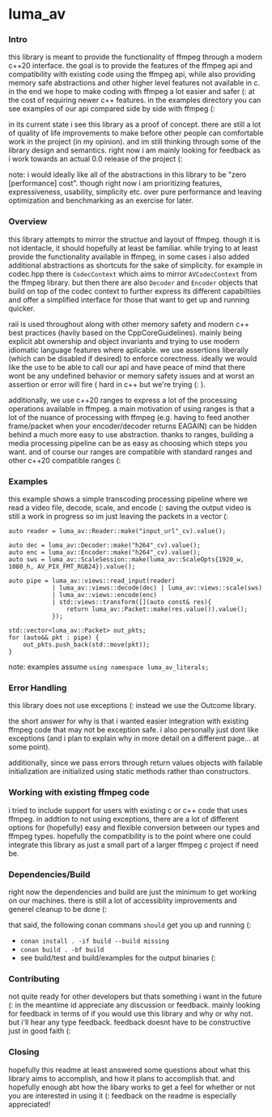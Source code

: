 # luma_av

### Intro

this library is meant to provide the functionality of ffmpeg through a modern c++20 interface. the goal is to provide the features of the ffmpeg api and compatibility with existing code using the ffmpeg api, while also providing memory safe abstractions and other higher level features not available in c. in the end we hope to make coding with ffmpeg a lot easier and safer (: at the cost of requiring newer c++ features. in the examples directory you can see examples of our api compared side by side with ffmpeg (:

in its current state i see this library as a proof of concept. there are still a lot of quality of life improvements to make before other people can comfortable work in the project (in my opinion). and im still thinking through some of the library design and semantics. right now i am mainly looking for feedback as i work towards an actual 0.0 release of the project (:

note: i would ideally like all of the abstractions in this library to be "zero [performance] cost". though right now i am prioritizing features, expressiveness, usability, simplicity etc. over pure performance and leaving optimization and benchmarking as an exercise for later.

### Overview

this library attempts to mirror the structue and layout of ffmpeg. though it is not identacle, it should hopefully at least be familiar. while trying to at least provide the functionality available in ffmpeg, in some cases i also added additional abstractions as shortcuts for the sake of simplicity. for example in codec.hpp there is `CodecContext` which aims to mirror `AVCodecContext` from the ffmpeg library. but then there are also `Decoder` and `Encoder` objects that build on top of the codec context to further express its different capabiltiies and offer a simplified interface for those that want to get up and running quicker.

raii is used throughout along with other memory safety and modern c++ best practices (havily based on the CppCoreGuidelines). mainly being explicit abt ownership and object invariants and trying to use modern idiomatic language features where aplicable. we use assertions liberally (which can be disabled if desired) to enforce corectness. ideally we would like the use to be able to call our api and have peace of mind that there wont be any undefined behavior or memory safety issues and at worst an assertion or error will fire ( hard in c++ but we're trying (: ).

additionally, we use c++20 ranges to express a lot of the processing operations available in ffmpeg. a main motivation of using ranges is that a lot of the nuance of processing with ffmpeg (e.g. having to feed another frame/packet when your encoder/decoder returns EAGAIN) can be hidden behind a much more easy to use abstraction. thanks to ranges, building a media processing pipeline can be as easy as choosing which steps you want. and of course our ranges are compatible with standard ranges and other c++20 compatible ranges (:

### Examples

this example shows a simple transcoding processing pipeline where we read a video file, decode, scale, and encode (:
saving the output video is still a work in progress so im just leaving the packets in a vector (:
```
auto reader = luma_av::Reader::make("input_url"_cv).value();

auto dec = luma_av::Decoder::make("h264"_cv).value();
auto enc = luma_av::Encoder::make("h264"_cv).value();
auto sws = luma_av::ScaleSession::make(luma_av::ScaleOpts{1920_w, 1080_h, AV_PIX_FMT_RGB24}).value();

auto pipe = luma_av::views::read_input(reader) 
            | luma_av::views::decode(dec) | luma_av::views::scale(sws) 
            | luma_av::views::encode(enc) 
            | std::views::transform([](auto const& res){
                return luma_av::Packet::make(res.value()).value();
            });

std::vector<luma_av::Packet> out_pkts;
for (auto&& pkt : pipe) {
    out_pkts.push_back(std::move(pkt));
}
```

note: examples assume `using namespace luma_av_literals;`

###  Error Handling

this library does not use exceptions (: instead we use the Outcome library. 

the short answer for why is that i wanted easier integration with existing ffmpeg code that may not be exception safe. i also personally just dont like exceptions (and i plan to explain why in more detail on a different page... at some point).

additionally, since we pass errors through return values objects with failable initialization are initialized using static methods rather than constructors.

### Working with existing ffmpeg code

i tried to include support for users with existing c or c++ code that uses ffmpeg. in addtion to not using exceptions, there are a lot of different options for (hopefully) easy and flexible conversion between our types and ffmpeg types. hopefully the compatibility is to the point where one could integrate this library as just a small part of a larger ffmpeg c project if need be.


### Dependencies/Build

right now the dependencies and build are just the minimum to get working on our machines. there is still a lot of accessiblity improvements and generel cleanup to be done (:

that said, the following conan commans `should` get you up and running (:

- ```conan install . -if build --build missing```
- ```conan build . -bf build```
- see build/test and build/examples for the output binaries (:


### Contributing

not quite ready for other developers but thats something i want in the future (: in the meantime id appreciate any discussion or feedback. mainly looking for feedback in terms of if you would use this library and why or why not. but i'll hear any type feedback. feedback doesnt have to be constructive just in good faith (:


### Closing

hopefully this readme at least answered some questions about what this library aims to accomplish, and how it plans to accomplish that. and hopefully enough abt how the libary works to get a feel for whether or not you are interested in using it (: feedback on the readme is especially appreciated!